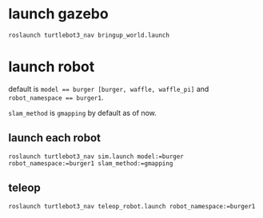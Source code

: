 # launch gazebo

```
roslaunch turtlebot3_nav bringup_world.launch
```

# launch robot

default is `model == burger [burger, waffle, waffle_pi]` and `robot_namespace == burger1`.

`slam_method` is `gmapping` by default as of now.

## launch each robot

```
roslaunch turtlebot3_nav sim.launch model:=burger robot_namespace:=burger1 slam_method:=gmapping
```
## teleop

```
roslaunch turtlebot3_nav teleop_robot.launch robot_namespace:=burger1
```

